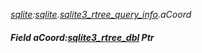 _[sqlite](../../modules/sqlite/sqlite-module.md):[sqlite](../../modules/sqlite/sqlite-module.md).[sqlite3\_rtree\_query\_info](../../modules/sqlite/sqlite-sqlite3_rtree_query_info.md).aCoord_
##### Field aCoord:[sqlite3_rtree_dbl](../../modules/sqlite/sqlite-sqlite3_rtree_dbl.md) Ptr
